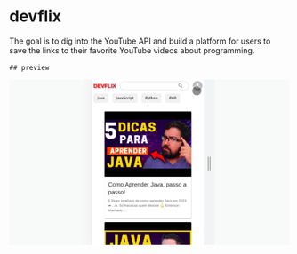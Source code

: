 # devflix

<p>The goal is to dig into the YouTube API and build a platform for users to save the links to their favorite YouTube videos about programming.</p>

    ## preview

![home preview](./public/preview.gif)

<!--

TODO

LOADING OR RELOADING:

Get videos on DB and set to localStorage.



 -->

